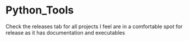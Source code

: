 # Python_Tools
Check the releases tab for all projects I feel are in a comfortable spot for release as it has documentation and executables
